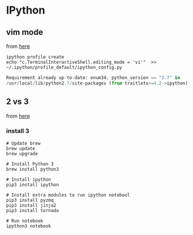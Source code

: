 # IPython

## vim mode
from [here](http://koo.fi/blog/2016/08/04/enable-vi-editing-mode-in-ipython-5/)
```shell
ipython profile create
echo "c.TerminalInteractiveShell.editing_mode = 'vi'"  >> ~/.ipython/profile_default/ipython_config.py
```

```python
Requirement already up-to-date: enum34; python_version == "2.7" in
/usr/local/lib/python2.7/site-packages (from traitlets>=4.2->ipython)
```

## 2 vs 3

from [here](https://gist.github.com/rossov/10438571)
### install 3

```shell
# Update brew
brew update
brew upgrade

# Install Python 3
brew install python3

# Install ipython
pip3 install ipython

# Install extra modules to run ipython notebool
pip3 install pyzmq
pip3 install jinja2
pip3 install tornado

# Run notebook
ipython3 notebook
```
